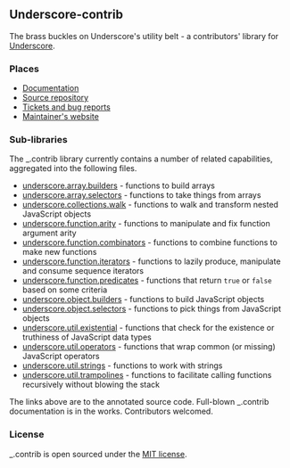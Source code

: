 ## Underscore-contrib

The brass buckles on Underscore's utility belt - a contributors' library for [Underscore](http://underscorejs.org/).

### Places

  * [Documentation](http://documentcloud.github.io/underscore-contrib/)
  * [Source repository](https://github.com/documentcloud/underscore-contrib)
  * [Tickets and bug reports](https://github.com/documentcloud/underscore-contrib/issues?state=open)
  * [Maintainer's website](http://www.fogus.me)

### Sub-libraries

The _.contrib library currently contains a number of related capabilities, aggregated into the following files.

  - [underscore.array.builders](docs/underscore.array.builders.html) - functions to build arrays
  - [underscore.array.selectors](docs/underscore.array.selectors.html) - functions to take things from arrays
  - [underscore.collections.walk](docs/underscore.collections.walk.html) - functions to walk and transform nested JavaScript objects
  - [underscore.function.arity](docs/underscore.function.arity.html) - functions to manipulate and fix function argument arity
  - [underscore.function.combinators](docs/underscore.function.combinators.html) - functions to combine functions to make new functions
  - [underscore.function.iterators](docs/underscore.function.iterators.html) - functions to lazily produce, manipulate and consume sequence iterators
  - [underscore.function.predicates](docs/underscore.function.predicates.html) - functions that return `true` or `false` based on some criteria
  - [underscore.object.builders](docs/underscore.object.builders.html) - functions to build JavaScript objects
  - [underscore.object.selectors](docs/underscore.object.selectors.html) - functions to pick things from JavaScript objects
  - [underscore.util.existential](docs/underscore.util.existential.html) - functions that check for the existence or truthiness of JavaScript data types
  - [underscore.util.operators](docs/underscore.util.operators.html) - functions that wrap common (or missing) JavaScript operators
  - [underscore.util.strings](docs/underscore.util.strings.html) - functions to work with strings
  - [underscore.util.trampolines](docs/underscore.util.trampolines.html) - functions to facilitate calling functions recursively without blowing the stack

The links above are to the annotated source code.  Full-blown _.contrib documentation is in the works.  Contributors welcomed.

### License

_.contrib is open sourced under the [MIT license](https://github.com/documentcloud/underscore-contrib/blob/master/LICENSE). 